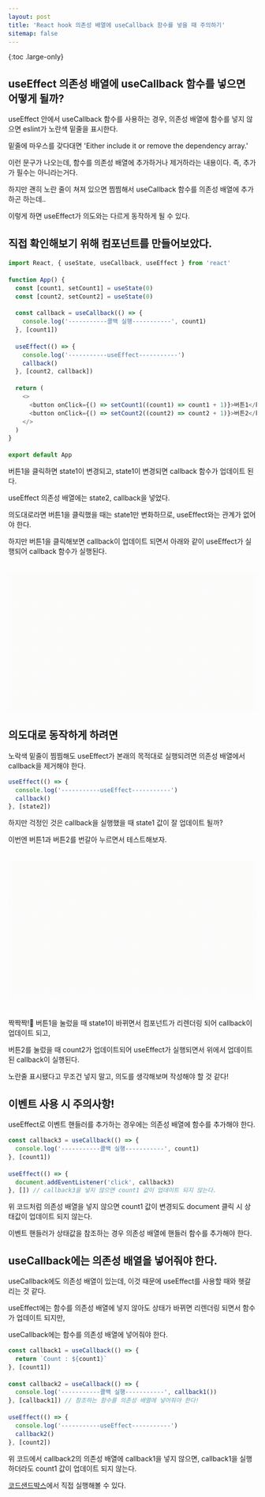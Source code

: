 ```yaml
---
layout: post
title: 'React hook 의존성 배열에 useCallback 함수를 넣을 때 주의하기'
sitemap: false
---
```


{:toc .large-only}

## useEffect 의존성 배열에 useCallback 함수를 넣으면 어떻게 될까?

useEffect 안에서 useCallback 함수를 사용하는 경우, 의존성 배열에 함수를 넣지 않으면 eslint가 노란색 밑줄을 표시한다.

밑줄에 마우스를 갖다대면 'Either include it or remove the dependency array.'

이런 문구가 나오는데, 함수를 의존성 배열에 추가하거나 제거하라는 내용이다. 즉, 추가가 필수는 아니라는거다.

하지만 괜히 노란 줄이 쳐져 있으면 찜찜해서 useCallback 함수를 의존성 배열에 추가하곤 하는데..

이렇게 하면 useEffect가 의도와는 다르게 동작하게 될 수 있다.

## 직접 확인해보기 위해 컴포넌트를 만들어보았다.

```js
import React, { useState, useCallback, useEffect } from 'react'

function App() {
  const [count1, setCount1] = useState(0)
  const [count2, setCount2] = useState(0)

  const callback = useCallback(() => {
    console.log('-----------콜백 실행-----------', count1)
  }, [count1])

  useEffect(() => {
    console.log('-----------useEffect-----------')
    callback()
  }, [count2, callback])

  return (
    <>
      <button onClick={() => setCount1((count1) => count1 + 1)}>버튼1</button>
      <button onClick={() => setCount2((count2) => count2 + 1)}>버튼2</button>
    </>
  )
}

export default App
```

버튼1을 클릭하면 state1이 변경되고, state1이 변경되면 callback 함수가 업데이트 된다.

useEffect 의존성 배열에는 state2, callback을 넣었다.

의도대로라면 버튼1을 클릭했을 때는 state1만 변화하므로, useEffect와는 관계가 없어야 한다.

하지만 버튼1을 클릭해보면 callback이 업데이트 되면서 아래와 같이 useEffect가 실행되어 callback 함수가 실행된다.

<img src="/assets/img/blog/2022-12-13-useCallback-useEffect_01.gif" style="margin-top:20px" />

## 의도대로 동작하게 하려면

노락색 밑줄이 찜찜해도 useEffect가 본래의 목적대로 실행되려면 의존성 배열에서 callback을 제거해야 한다.

```js
useEffect(() => {
  console.log('-----------useEffect-----------')
  callback()
}, [state2])
```

하지만 걱정인 것은 callback을 실행했을 때 state1 값이 잘 업데이트 될까?

이번엔 버튼1과 버튼2를 번갈아 누르면서 테스트해보자.

<img src="/assets/img/blog/2022-12-13-useCallback-useEffect_02.gif" style="margin:20px 0" />

짝짝짝!🤗 버튼1을 눌렀을 때 state1이 바뀌면서 컴포넌트가 리렌더링 되어 callback이 업데이트 되고,

버튼2를 눌렀을 때 count2가 업데이트되어 useEffect가 실행되면서 위에서 업데이트된 callback이 실행된다.

노란줄 표시됐다고 무조건 넣지 말고, 의도를 생각해보며 작성해야 할 것 같다!

## 이벤트 사용 시 주의사항!

useEffect로 이벤트 핸들러를 추가하는 경우에는 의존성 배열에 함수를 추가해야 한다.

```js
const callback3 = useCallback(() => {
  console.log('-----------콜백 실행-----------', count1)
}, [count1])

useEffect(() => {
  document.addEventListener('click', callback3)
}, []) // callback3을 넣지 않으면 count1 값이 업데이트 되지 않는다.
```

위 코드처럼 의존성 배열을 넣지 않으면 count1 값이 변경되도 document 클릭 시 상태값이 업데이트 되지 않는다.

이벤트 핸들러가 상태값을 참조하는 경우 의존성 배열에 핸들러 함수를 추가해야 한다.

## useCallback에는 의존성 배열을 넣어줘야 한다.

useCallback에도 의존성 배열이 있는데, 이것 때문에 useEffect를 사용할 때와 헷갈리는 것 같다.

useEffect에는 함수를 의존성 배열에 넣지 않아도 상태가 바뀌면 리렌더링 되면서 함수가 업데이트 되지만,

useCallback에는 함수를 의존성 배열에 넣어줘야 한다.

```js
const callback1 = useCallback(() => {
  return `Count : ${count1}`
}, [count1])

const callback2 = useCallback(() => {
  console.log('-----------콜백 실행-----------', callback1())
}, [callback1]) // 참조하는 함수를 의존성 배열에 넣어줘야 한다!

useEffect(() => {
  console.log('-----------useEffect-----------')
  callback2()
}, [count2])
```

위 코드에서 callback2의 의존성 배열에 callback1을 넣지 않으면, callback1을 실행하더라도 count1 값이 업데이트 되지 않는다.

[코드샌드박스](https://codesandbox.io/s/usecallback-dependency-d5h06s?file=/src/App.jsx)에서 직접 실행해볼 수 있다.

